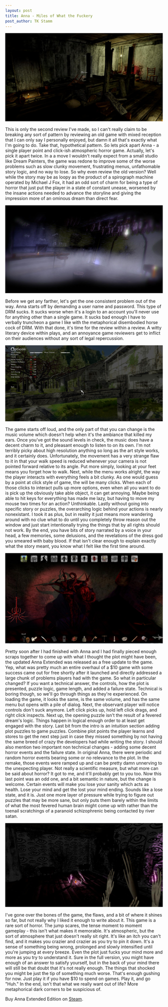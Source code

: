 ```yaml
---
layout: post
title: Anna - Miles of What the Fuckery
post_author: TK Stamm
---
```


![image](../public/images/Anna_Old_Saw.jpg)


This is only the second review I've made, so I can't really claim to be breaking any sort of pattern by reviewing an old game with mixed reception that I can only say I personally enjoyed, but damn it all that's exactly what I'm going to do.  Take that, hypothetical pattern.  So lets pick apart Anna - a single player point and click-ish atmospheric horror game.  Actually, let's pick it apart twice.  In a a move I wouldn't really expect from a small studio like Dream Painters, the game was redone to improve some of the worse problems such as slow clunky movement, frustrating menus, unfathomable story logic, and no way to lose.  So why even review the old version?  Well while the story may be as loopy as the product of a spirograph machine operated by Michael J Fox, it had an odd sort of charm for being a type of horror that just put the player in a state of constant unease, worsened by the insane actions needed to advance the storyline and giving the impression more of an ominous dream than direct fear.


![image](../public/images/Anna_Not_True.jpg)


Before we get any farther, let's get the one consistent problem out of the way.  Anna starts off by demanding a user name and password.  This type of DRM sucks.  It sucks worse when it's a login to an account you'll never use for anything other than a single game.  It sucks bad enough I have to verbally truncheon a game I like with the metaphorical disembodied horse cock of DRM.  With that done, it's time for the review within a review.  A witty literary device within plays, and an annoyance game reviewers get to inflict on their audiences without any sort of legal repercussion.


![image](../public/images/Anna_Options.jpg)


The game starts off loud, and the only part of that you can change is the music volume which doesn't help when it's the ambiance that killed my ears.  Once you've got the sound levels in check, the music does have a decent charm to it, and pleasant enough to listen to on its own.  I'm not terribly picky about high resolution anything so long as the art style works, and it certainly does.  Unfortunately, the movement has a very strange flaw to it in that your walk speed is reduced whenever your camera is not pointed forward relative to its angle.  Put more simply, looking at your feet means you forget how to walk. Next, while the menu works alright, the way the player interacts with everything feels a bit clunky.  As one would guess by a point at click style of game, the will be many clicks.  When each of those clicks to interact pulls up more options, even when all you want to do is pick up the obviously take able object, it can get annoying.  Maybe being able to hit keys for everything has made me lazy, but having to move my mouse two times for an action?  Unthinkable.   Lastly without going into specific story or puzzles, the overarching logic behind your actions is nearly nonexistant.  I took it as plus, but in reality it just means more wandering around with no clue what to do until you completely throw reason out the window and just start intentionally trying the things that by all rights should not work.  By the end, you have bits of story narrated by a voice in your head, a few memories, some delusions, and the revelations of the dress god you smeared with baby blood.  If that isn't clear enough to explain exactly what the story meant, you know what I felt like the first time around.  


![image](../public/images/Anna_Insight.jpg)


Pretty soon after I had finished with Anna and I had finally pieced enough scraps together to come up with what I thought the plot might have been, the updated Anna Extended was released as a free update to the game.  Yep, what was pretty much an entire overhaul of a $10 game with some success came out for free shortly after it launched and directly addressed a large chunk of problems players had with the game.  So what in particular changed?  If you want a technical answer, the controls, how the plot is presented, puzzle logic, game length, and added a failure state.  Technical is boring though, so we'll go through things as they're experienced.  On loading the game, it looks the same, is the same volume, and has the same menu but opens with a pile of dialog.  Next, the observant player will notice controls don't suck anymore.  Left click picks up, hold left click drags, and right click inspects.  Next up, the opening puzzle isn't the result of a fevered dream's logic.  Things happen in logical enough order to at least get engaged with the story.  Last bit from the intro is an intuition section adding plot puzzles to game puzzles.  Combine plot points the player learns and stores to get the next step just in case they missed something by not having the same breed of crazy the developers had while writing the story.  I should also mention two important non technical changes - adding some decent horror events and the failure state.  In original Anna, there were periodic and random horror events bearing some or no relevance to the plot.  In the remake, those events were ramped up and can be pretty damn unnerving to the unexpecting player.  Not really a scientific measure, but what more can be said about horror?  It got to me, and it'll probably get to you too.  Now this last point was an odd one, and a bit semantic in nature, but the change is welcome.  Certain events will make you lose your sanity which acts as health.  Lose your mind and get the lost your mind ending.  Sounds like a lose state, and it is.  Just one more layer of pressure while trying to figure out puzzles that may be more sane, but only puts them barely within the limits of what the most fevered human brain might come up with rather than the toenail scratchings of a paranoid schizophrenic being contacted by river satan.


![image](../public/images/Anna_Hands.jpg)


I've gone over the bones of the game, the flaws, and a bit of where it shines so far, but not really why I liked it enough to write about it.  This game is a rare sort of horror.  The jump scares, the tense moment to moment gameplay - this isn't what makes it memorable.  It's atmospheric, but the sort of atmosphere that just doesn't really sit right.  It's like an itch you can't find, and it makes you crazier and crazier as you try to pin it down.  It's a sense of something being wrong, prolonged and slowly intensified until you're jumping at every breeze.  Even the plot just fucks your mind more and more as you try to understand it.  Sure in the full version, you might have enough of an answer to satisfy yourself, but in the back of your mind there will still be that doubt that it's not really enough.  The things that shocked you might be just the tip of something much worse.  That's enough gushing for now.  Just play it if you have $10 to spend on games.  Play it, and go "Huh."  In the end, isn't that what we really want out of life?  More metaphorical dark corners to be suspicious of.


Buy Anna Extended Edition on [Steam](http://store.steampowered.com/app/217690/).
